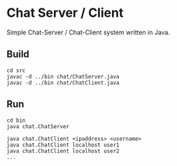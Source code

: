 # Chat Server / Client
Simple Chat-Server / Chat-Client system written in Java.

## Build
````
cd src
javac -d ../bin chat/ChatServer.java
javac -d ../bin chat/ChatClient.java
````

## Run
````
cd bin
java chat.ChatServer
````
````
java chat.ChatClient <ipaddress> <username>
java chat.ChatClient localhost user1
java chat.ChatClient localhost user2
...
````
